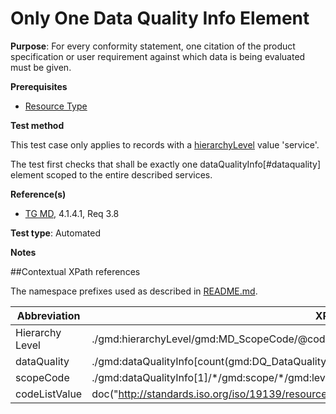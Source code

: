 # Only One Data Quality Info Element

**Purpose**: For every conformity statement, one citation of the product specification or user requirement against which data is being evaluated must be given.

**Prerequisites**

* [Resource Type](http://inspire.ec.europa.eu/id/ats/metadata/2.0/sds/resource-type)

**Test method**

This test case only applies to records with a [hierarchyLevel](#hierarchyLevel) value 'service'.

The test first checks that shall be exactly one dataQualityInfo[#dataquality] element scoped to the entire described services. 

**Reference(s)**

* [TG MD](http://inspire.ec.europa.eu/id/ats/metadata/2.0/sds/README#ref_TG_MD), 4.1.4.1, Req 3.8

**Test type**: Automated

**Notes**

##Contextual XPath references

The namespace prefixes used as described in [README.md](http://inspire.ec.europa.eu/id/ats/metadata/2.0/sds/README#namespaces).

Abbreviation                                   |  XPath expression (relative to gmd:MD_Metadata)
-----------------------------------------------| -------------------------------------------------------------------------
<a name="hierarchyLevel"></a> Hierarchy Level | ./gmd:hierarchyLevel/gmd:MD_ScopeCode/@codeListValue
<a name="dataquality"></a> dataQuality    | ./gmd:dataQualityInfo[count(gmd:DQ_DataQuality)=1]
<a name="scopeCode"></a> scopeCode    | ./gmd:dataQualityInfo[1]/\*/gmd:scope/\*/gmd:level/gmd:MD_ScopeCode/@codeListValue
<a name="codeListValue"></a> codeListValue | doc("http://standards.iso.org/iso/19139/resources/gmxCodelists.xml)//gmx:CodeListDictionary[@gml:id='MD_ScopeCode']///gml:identifier/text()

